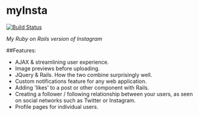 # myInsta

[![Build Status](https://travis-ci.org/mirandamon/instaRuby.svg?branch=master)](https://travis-ci.org/mirandamon/instaRuby)

*My Ruby on Rails version of Instagram*

##Features:
* AJAX & streamlining user experience.
* Image previews before uploading.
* JQuery & Rails. How the two combine surprisingly well.
* Custom notifications feature for any web application.
* Adding 'likes' to a post or other component with Rails.
* Creating a follower / following relationship between your users, as seen on social networks such as Twitter or Instagram.
* Profile pages for individual users.

